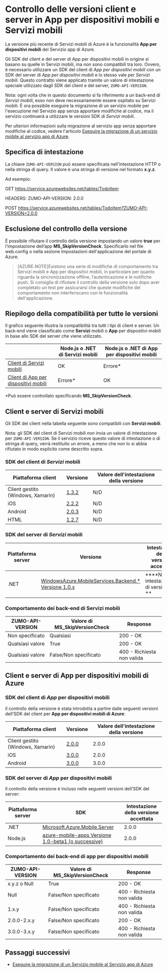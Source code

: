 <properties
  pageTitle="Controllo delle versioni SDK del client e del server in App per dispositivi mobili e Servizi mobili | Servizio app di Azure"
  description="Elenco degli SDK del client e compatibilità con versioni SDK del server per Servizi mobili e App per dispositivi mobili di Azure"
  services="app-service\mobile"
  documentationCenter=""
  authors="lindydonna" 
  manager="dwrede"
  editor=""/>

<tags
  ms.service="app-service-mobile"
  ms.workload="mobile"
  ms.tgt_pltfrm="mobile-multiple"
  ms.devlang="dotnet"
  ms.topic="article"
  ms.date="12/15/2015"
  ms.author="donnam"/>

# Controllo delle versioni client e server in App per dispositivi mobili e Servizi mobili

La versione più recente di Servizi mobili di Azure è la funzionalità **App per dispositivi mobili** del Servizio app di Azure.

<!-- Azure App Service offers a number of platform benefits over Mobile Services, including continuous integration and deployment, staging lots, and VNET support.
 -->

Gli SDK del client e del server di App per dispositivi mobili in origine si basano su quelle in Servizi mobili, ma *non* sono compatibili tra loro. Ovvero, è necessario utilizzare un SDK del client di *App per dispositivi mobili* con un SDK del server di *App per dispositivi mobili* e lo stesso vale per *Servizi mobili*. Questo contratto viene applicato tramite un valore di intestazione speciale utilizzato dagli SDK del client e del server, `ZUMO-API-VERSION`.

Nota: ogni volta che in questo documento si fa riferimento a un back-end di *Servizi mobili*, esso non deve necessariamente essere ospitato su Servizi mobili. È ora possibile eseguire la migrazione di un servizio mobile per l'esecuzione nel Servizio app senza apportare modifiche al codice, ma il servizio continuerà a utilizzare le versioni SDK di *Servizi mobili*.

Per ulteriori informazioni sulla migrazione al servizio app senza apportare modifiche al codice, vedere l'articolo [Eseguire la migrazione di un servizio mobile al servizio app di Azure].

## Specifica di intestazione

La chiave `ZUMO-API-VERSION` può essere specificata nell'intestazione HTTP o nella stringa di query. Il valore è una stringa di versione nel formato **x.y.z**.

Ad esempio:

GET https://service.azurewebsites.net/tables/TodoItem

HEADERS: ZUMO-API-VERSION: 2.0.0

POST https://service.azurewebsites.net/tables/TodoItem?ZUMO-API-VERSION=2.0.0

## Esclusione del controllo della versione

È possibile rifiutare il controllo della versione impostando un valore **true** per l'impostazione dell’app **MS\_SkipVersionCheck**. Specificarlo nel file web.config o nella sezione Impostazioni dell'applicazione del portale di Azure.

> [AZURE.NOTE]Esistono una serie di modifiche di comportamento tra Servizi mobili e App per dispositivi mobili, in particolare per quanto riguarda la sincronizzazione offline, l’autenticazione e le notifiche push. Si consiglia di rifiutare il controllo della versione solo dopo aver completato un test per assicurarsi che queste modifiche del comportamento non interferiscano con le funzionalità dell'applicazione.

## Riepilogo della compatibilità per tutte le versioni

Il grafico seguente illustra la compatibilità tra tutti i tipi di client e server. Un back-end viene classificato come **Servizi** mobili o **App** per dispositivi mobili in base allo SDK del server che viene utilizzato.

| | Node.js o .NET di **Servizi mobili** | Node.js o .NET di **App per dispositivi mobili** |
| ----------                | -----------------------             |   ----------------              |
| [Client di Servizi mobili] | OK | Errore* |
| [Client di App per dispositivi mobili] | Errore* | OK |

*Può essere controllato specificando **MS\_SkipVersionCheck**.


<!-- IMPORTANT!  The anchors for Mobile Services and Mobile Apps MUST be 1.0.0 and 2.0.0 respectively, since there is an exception error message that uses those anchors. -->

<!-- NOTE: the fwlink to this document is http://go.microsoft.com/fwlink/?LinkID=690568 -->

## <a name="1.0.0"></a>Client e server di Servizi mobili

Gli SDK del client nella tabella seguente sono compatibili con **Servizi mobili**.

Nota: gli SDK del client di Servizi mobili *non* invia un valore di intestazione per `ZUMO-API-VERSION`. Se il servizio riceve questo valore di intestazione o di stringa di query, verrà restituito un errore, a meno che non lo si abbia rifiutato in modo esplicito come descritto sopra.

### <a name="MobileServicesClients"></a>SDK del client di *Servizi* mobili

| Piattaforma client | Versione | Valore dell'intestazione della versione |
| -------------------               | ------------------------                                                  | -------------------  |
| Client gestito (Windows, Xamarin) | [1\.3.2](https://www.nuget.org/packages/WindowsAzure.MobileServices/1.3.2) | N/D |
| iOS | [2\.2.2](http://aka.ms/gc6fex) | N/D |
| Android | [2\.0.3](https://go.microsoft.com/fwLink/?LinkID=280126) | N/D |
| HTML | [1\.2.7](http://ajax.aspnetcdn.com/ajax/mobileservices/MobileServices.Web-1.2.7.min.js) | N/D |

### SDK del server di *Servizi* mobili

| Piattaforma server | Versione | Intestazione della versione accettata |
| ---------------- | ------------------------------------------------------------                                                   | ----------------------- |
| .NET | [WindowsAzure.MobileServices.Backend.* Versione 1.0.x](https://www.nuget.org/packages/WindowsAzure.MobileServices.Backend/) | ****Nessuna intestazione di versione ** | | Node.js | (presto disponibile) | **Nessuna intestazione di versione** |

<!-- TODO: add Node npm version -->

### Comportamento dei back-end di Servizi mobili

| ZUMO-API-VERSION | Valore di MS\_SkipVersionCheck | Response |
| ---------------- | ---------------------------- | -------- |
| Non specificato | Qualsiasi | 200 - OK |
| Qualsiasi valore | True | 200 - OK |
| Qualsiasi valore | False/Non specificato | 400 - Richiesta non valida | 

## <a name="2.0.0"></a>Client e server di App per dispositivi mobili di Azure

### <a name="MobileAppsClients"></a>SDK del client di *App* per dispositivi mobili

Il controllo della versione è stata introdotta a partire dalle seguenti versioni dell’SDK del client per **App per dispositivi mobili di Azure**:

| Piattaforma client | Versione | Valore dell'intestazione della versione |
| -------------------               | ------------------------  | -----------------    |
| Client gestito (Windows, Xamarin) | [2\.0.0](https://www.nuget.org/packages/Microsoft.Azure.Mobile.Client/2.0.0) | 2\.0.0 |
| iOS | [3\.0.0](http://go.microsoft.com/fwlink/?LinkID=529823) | 2\.0.0 |
| Android | [3\.0.0](http://go.microsoft.com/fwlink/?LinkID=717033&clcid=0x409) | 3\.0.0 |

<!-- TODO: add HTML version when released -->

### SDK del server di *App* per dispositivi mobili

Il controllo della versione è incluso nelle seguenti versioni dell’SDK del server:

| Piattaforma server | SDK | Intestazione della versione accettata |
| ---------------- | ------------------------------------------------------------                                                   | ----------------------- |
| .NET | [Microsoft.Azure.Mobile.Server](https://www.nuget.org/packages/Microsoft.Azure.Mobile.Server/) | 2\.0.0 |
| Node.js | [azure-mobile-apps Versione 1.0-beta1 (o successive)](https://www.npmjs.com/package/azure-mobile-apps) | 2\.0.0 |

### Comportamento dei back-end di app per dispositivi mobili

| ZUMO-API-VERSION | Valore di MS\_SkipVersionCheck | Response |
| ---------------- | ---------------------------- | -------- |
| x.y.z o Null | True | 200 - OK |
| Null | False/Non specificato | 400 - Richiesta non valida |
| 1\.x.y | False/Non specificato | 400 - Richiesta non valida |
| 2\.0.0-2.x.y | False/Non specificato | 200 - OK |
| 3\.0.0-3.x.y | False/Non specificato | 400 - Richiesta non valida |


## Passaggi successivi

- [Eseguire la migrazione di un Servizio mobile al Servizio app di Azure]


[Client di Servizi mobili]: #MobileServicesClients
[Client di App per dispositivi mobili]: #MobileAppsClients


[Mobile App Server SDK]: http://www.nuget.org/packages/microsoft.azure.mobile.server
[Eseguire la migrazione di un servizio mobile al servizio app di Azure]: app-service-mobile-migrating-from-mobile-services.md

<!---HONumber=AcomDC_1217_2015-->